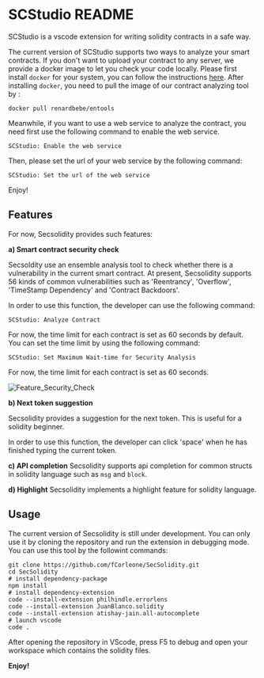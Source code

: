 # SCStudio README

SCStudio is a vscode extension for writing solidity contracts in a safe way. 

The current version of SCStudio supports two ways to analyze your smart contracts. If you don't want to upload your contract to any server, we provide a docker image to let you check your code locally. Please first install `docker` for your system, you can follow the instructions [here](https://docs.docker.com/get-docker/). After installing `docker`, you need to pull the image of our contract analyzing tool by :
```
docker pull renardbebe/entools
```

Meanwhile, if you want to use a web service to analyze the contract, you need first use the following command to enable the web service.
```
SCStudio: Enable the web service
```
Then, please set the url of your web service by the following command:
```
SCStudio: Set the url of the web service
```

Enjoy!

## Features

For now, Secsolidity provides such features:

**a) Smart contract security check**

Secsoldity use an ensemble analysis tool to check whether there is a vulnerability in the current smart contract. At present, Secsolidity supports 56 kinds of common vulnerabilities such as 'Reentrancy', 'Overflow', 'TimeStamp Dependency' and 'Contract Backdoors'.

In order to use this function, the developer can use the following command:
```
SCStudio: Analyze Contract
```
For now, the time limit for each contract is set as 60 seconds by default.
You can set the time limit by using the following command:
```
SCStudio: Set Maximum Wait-time for Security Analysis
```
For now, the time limit for each contract is set as 60 seconds.

![Feature_Security_Check](img/secsolidity_analyze.gif)

**b) Next token suggestion**

Secsolidity provides a suggestion for the next token. This is useful for a solidity beginner.

In order to use this function, the developer can click 'space' when he has finished typing the current token.


**c) API completion**
Secsolidity supports api completion for common structs in solidity language such as `msg` and `block`.

**d) Highlight**
Secsolidity implements a highlight feature for solidity language.


## Usage

The current version of Secsolidity is still under development. You can only use it by cloning the repository and run the extension in debugging mode. You can use this tool by the followint commands:
```shell
git clone https://github.com/fCorleone/SecSolidity.git
cd SecSolidity
# install dependency-package
npm install
# install dependency-extension
code --install-extension philhindle.errorlens
code --install-extension JuanBlanco.solidity
code --install-extension atishay-jain.all-autocomplete
# launch vscode
code .
```
After opening the repository in VScode, press F5 to debug and open your workspace which contains the solidity files.

**Enjoy!**
